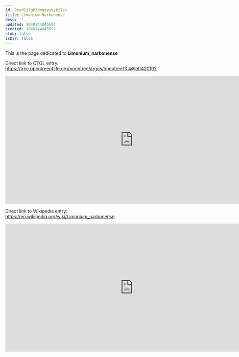 ```yaml
---
id: 2rud117gb3dmggywtyki7vs
title: Limonium Narbonense
desc: ''
updated: 1648144045592
created: 1648144045592
stub: false
isDir: false
---
```

This is the page dedicated to **Limonium_narbonense**


Direct link to OTOL entry: https://tree.opentreeoflife.org/opentree/argus/opentree13.4@ott420192



<html>
    <body>
    <iframe src="https://tree.opentreeoflife.org/opentree/argus/opentree13.4@ott420192"
    width="800" height="400" frameborder="0" allowfullscreen> </iframe>
    </body>
</html>
    


Direct link to Wikipedia entry: https://en.wikipedia.org/wiki/Limonium_narbonense



<html>
    <body>
    <iframe src="https://en.wikipedia.org/wiki/Limonium_narbonense"
    width="800" height="400" frameborder="0" allowfullscreen> </iframe>
    </body>
</html>
    
